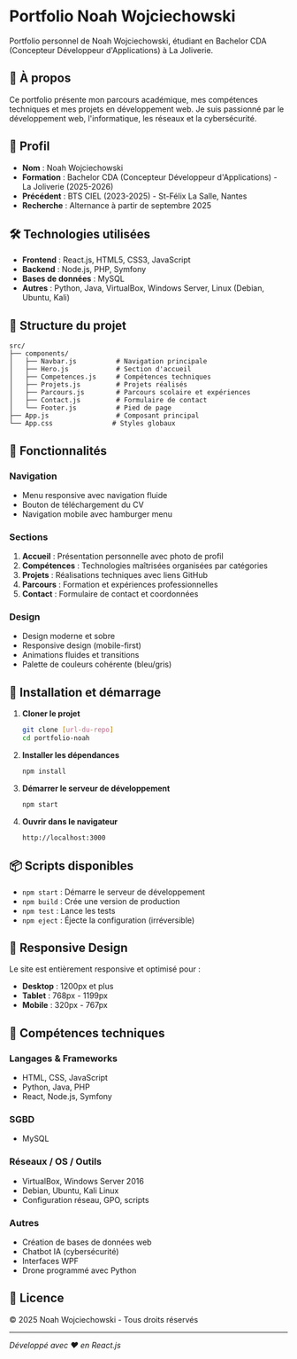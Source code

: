 # Portfolio Noah Wojciechowski

Portfolio personnel de Noah Wojciechowski, étudiant en Bachelor CDA (Concepteur Développeur d'Applications) à La Joliverie.

## 🚀 À propos

Ce portfolio présente mon parcours académique, mes compétences techniques et mes projets en développement web. Je suis passionné par le développement web, l'informatique, les réseaux et la cybersécurité.

## 🎯 Profil

- **Nom** : Noah Wojciechowski
- **Formation** : Bachelor CDA (Concepteur Développeur d'Applications) - La Joliverie (2025-2026)
- **Précédent** : BTS CIEL (2023-2025) - St-Félix La Salle, Nantes
- **Recherche** : Alternance à partir de septembre 2025

## 🛠️ Technologies utilisées

- **Frontend** : React.js, HTML5, CSS3, JavaScript
- **Backend** : Node.js, PHP, Symfony
- **Bases de données** : MySQL
- **Autres** : Python, Java, VirtualBox, Windows Server, Linux (Debian, Ubuntu, Kali)

## 📁 Structure du projet

```
src/
├── components/
│   ├── Navbar.js          # Navigation principale
│   ├── Hero.js            # Section d'accueil
│   ├── Competences.js     # Compétences techniques
│   ├── Projets.js         # Projets réalisés
│   ├── Parcours.js        # Parcours scolaire et expériences
│   ├── Contact.js         # Formulaire de contact
│   └── Footer.js          # Pied de page
├── App.js                 # Composant principal
└── App.css               # Styles globaux
```

## 🎨 Fonctionnalités

### Navigation
- Menu responsive avec navigation fluide
- Bouton de téléchargement du CV
- Navigation mobile avec hamburger menu

### Sections
1. **Accueil** : Présentation personnelle avec photo de profil
2. **Compétences** : Technologies maîtrisées organisées par catégories
3. **Projets** : Réalisations techniques avec liens GitHub
4. **Parcours** : Formation et expériences professionnelles
5. **Contact** : Formulaire de contact et coordonnées

### Design
- Design moderne et sobre
- Responsive design (mobile-first)
- Animations fluides et transitions
- Palette de couleurs cohérente (bleu/gris)

## 🚀 Installation et démarrage

1. **Cloner le projet**
   ```bash
   git clone [url-du-repo]
   cd portfolio-noah
   ```

2. **Installer les dépendances**
   ```bash
   npm install
   ```

3. **Démarrer le serveur de développement**
   ```bash
   npm start
   ```

4. **Ouvrir dans le navigateur**
   ```
   http://localhost:3000
   ```

## 📦 Scripts disponibles

- `npm start` : Démarre le serveur de développement
- `npm build` : Crée une version de production
- `npm test` : Lance les tests
- `npm eject` : Éjecte la configuration (irréversible)

## 📱 Responsive Design

Le site est entièrement responsive et optimisé pour :
- **Desktop** : 1200px et plus
- **Tablet** : 768px - 1199px
- **Mobile** : 320px - 767px

## 🎯 Compétences techniques

### Langages & Frameworks
- HTML, CSS, JavaScript
- Python, Java, PHP
- React, Node.js, Symfony

### SGBD
- MySQL

### Réseaux / OS / Outils
- VirtualBox, Windows Server 2016
- Debian, Ubuntu, Kali Linux
- Configuration réseau, GPO, scripts

### Autres
- Création de bases de données web
- Chatbot IA (cybersécurité)
- Interfaces WPF
- Drone programmé avec Python

## 📄 Licence

© 2025 Noah Wojciechowski - Tous droits réservés

---

*Développé avec ❤️ en React.js*
